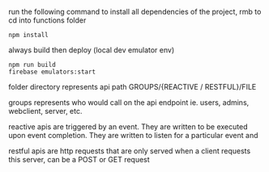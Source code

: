 run the following command to install all dependencies of the project, rmb to cd into functions folder
```
npm install
```

always build then deploy (local dev emulator env)
```
npm run build
firebase emulators:start
```


folder directory represents api path
GROUPS/{REACTIVE / RESTFUL}/FILE

groups represents who would call on the api endpoint
ie. users, admins, webclient, server, etc.

reactive apis are triggered by an event. They are written to be executed upon event completion. They are written to listen for a particular event and

restful apis are http requests that are only served when a client requests this server, can be a POST or GET request

